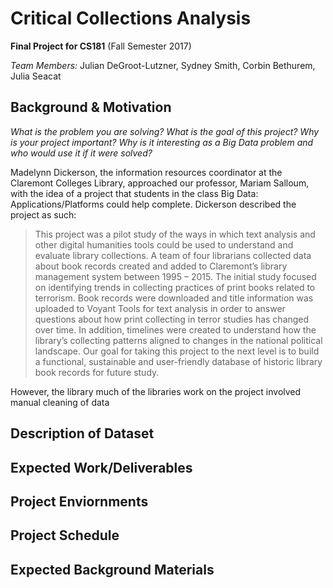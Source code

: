 # Critical Collections Analysis
**Final Project for CS181** (Fall Semester 2017)

*Team Members:* Julian DeGroot-Lutzner, Sydney Smith, Corbin Bethurem, Julia Seacat
## Background & Motivation 
*What is the problem you are solving?
What is the goal of this project?
Why is your project important?
Why is it interesting as a Big Data problem and who would use it if it were solved?*

Madelynn Dickerson, the information resources coordinator at the Claremont Colleges Library, approached our professor, Mariam Salloum, with the idea of a project that students in the class Big Data: Applications/Platforms could help complete. Dickerson described the project as such:

>This project was a pilot study of the ways in which text analysis and other digital humanities tools could be used to understand and evaluate library collections. A team of four librarians collected data about book records created and added to Claremont’s library management system between 1995 – 2015.  The initial study focused on identifying trends in collecting practices of print books related to terrorism.  Book records were downloaded and title information was uploaded to Voyant Tools for text analysis in order to answer questions about how print collecting in terror studies has changed over time. In addition, timelines were created to understand how the library’s collecting patterns aligned to changes in the national political landscape. Our goal for taking this project to the next level is to build a functional, sustainable and user-friendly database of historic library book records for future study.

However, the library much of the libraries work on the project involved manual cleaning of data
## Description of Dataset

## Expected Work/Deliverables

## Project Enviornments

## Project Schedule

## Expected Background Materials

